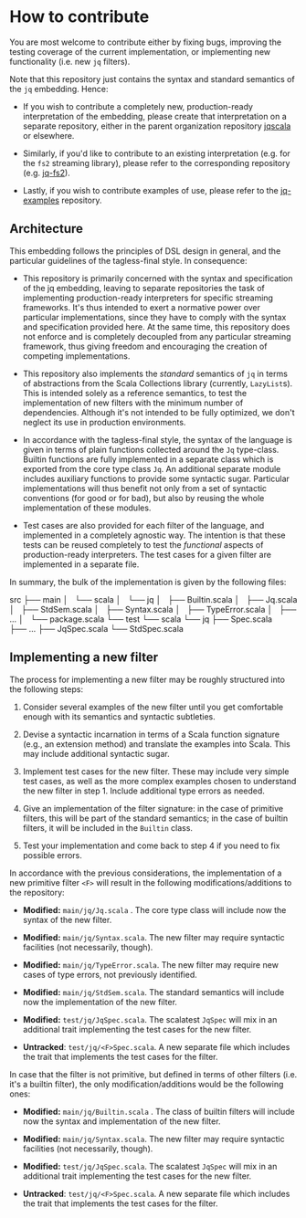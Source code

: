 # How to contribute

You are most welcome to contribute either by fixing bugs, improving the testing coverage of the current implementation, or implementing new functionality (i.e. new `jq` filters). 

Note that this repository just contains the syntax and standard semantics of the `jq` embedding. Hence: 

* If you wish to contribute a completely new, production-ready interpretation of the embedding, please create that interpretation on a separate repository, either in the parent organization repository [jqscala](https://github.com/jqscala) or elsewhere. 

* Similarly, if you'd like to contribute to an existing interpretation (e.g. for the `fs2` streaming library), please refer to the corresponding repository (e.g. [jq-fs2](https://github.com/jqscala/jq-fs2)). 

* Lastly, if you wish to contribute examples of use, please refer to the [jq-examples](https://github.com/jqscala/jq-examples) repository. 

## Architecture

This embedding follows the principles of DSL design in general, and the particular guidelines of the tagless-final style. In consequence: 

* This repository is primarily concerned with the syntax and specification of the jq embedding, leaving to separate repositories the task of implementing production-ready interpreters for specific streaming frameworks. It's thus intended to exert a normative power over particular implementations, since they have to comply with the syntax and specification provided here. At the same time, this repository does not enforce and is completely decoupled from any particular streaming framework, thus giving freedom and encouraging the creation of competing implementations. 

* This repository also implements the _standard_ semantics of `jq` in terms of abstractions from the Scala Collections library (currently, `LazyList`s). This is intended solely as a reference semantics, to test the implementation of new filters with the minimum number of dependencies. Although it's not intended to be fully optimized, we don't neglect its use in production environments.

* In accordance with the tagless-final style, the syntax of the language is given in terms of plain functions collected around the `Jq` type-class. Builtin functions are fully implemented in a separate class which is exported from the core type class `Jq`. An additional separate module includes auxiliary functions to provide some syntactic sugar. Particular implementations will thus benefit not only from a set of syntactic conventions (for good or for bad), but also by reusing the whole implementation of these modules. 

* Test cases are also provided for each filter of the language, and implemented in a completely agnostic way. The intention is that these tests can be reused completely to test the _functional_ aspects of production-ready interpreters. The test cases for a given filter are implemented in a separate file.

In summary, the bulk of the implementation is given by the following files: 

src
├── main
│   └── scala
│       └── jq
│           ├── Builtin.scala
│           ├── Jq.scala
│           ├── StdSem.scala
│           ├── Syntax.scala
│           ├── TypeError.scala
│           ├── ...
│           └── package.scala
└── test
    └── scala
        └── jq
            ├── <Filter1>Spec.scala
            ├── ...
            ├── JqSpec.scala
            └── StdSpec.scala

## Implementing a new filter

The process for implementing a new filter may be roughly structured into the following steps:

1. Consider several examples of the new filter until you get comfortable enough with its semantics and syntactic subtleties.

2. Devise a syntactic incarnation in terms of a Scala function signature (e.g., an extension method) and translate the examples into Scala. This may include additional syntactic sugar.

3. Implement test cases for the new filter. These may include very simple test cases, as well as the more complex examples chosen to understand the new filter in step 1. Include additional type errors as needed.

4. Give an implementation of the filter signature: in the case of primitive filters, this will be part of the standard semantics; in the case of builtin filters, it will be included in the `Builtin` class.

5. Test your implementation and come back to step 4 if you need to fix possible errors.

In accordance with the previous considerations, the implementation of a new primitive filter `<F>` will result in the following modifications/additions to the repository:

* __Modified:__ `main/jq/Jq.scala` . The core type class will include now the syntax of the new filter. 

* __Modified:__ `main/jq/Syntax.scala`. The new filter may require syntactic facilities (not necessarily, though).

* **Modified:** `main/jq/TypeError.scala`. The new filter may require new cases of type errors, not previously identified.

* __Modified:__ `main/jq/StdSem.scala`. The standard semantics will include now the implementation of the new filter.

* **Modified:** `test/jq/JqSpec.scala`. The scalatest `JqSpec` will mix in an additional trait implementing the test cases for the new filter.

* **Untracked**: `test/jq/<F>Spec.scala`. A new separate file which includes the trait that implements the test cases for the filter.

In case that the filter is not primitive, but defined in terms of other filters (i.e. it's a builtin filter), the only modification/additions would be the following ones: 

- **Modified:** `main/jq/Builtin.scala` . The class of builtin filters will include now the syntax and implementation of the new filter.

- **Modified:** `main/jq/Syntax.scala`. The new filter may require syntactic facilities (not necessarily, though).

- **Modified:** `test/jq/JqSpec.scala`. The scalatest `JqSpec` will mix in an additional trait implementing the test cases for the new filter.

- **Untracked**: `test/jq/<F>Spec.scala`. A new separate file which includes the trait that implements the test cases for the filter.
